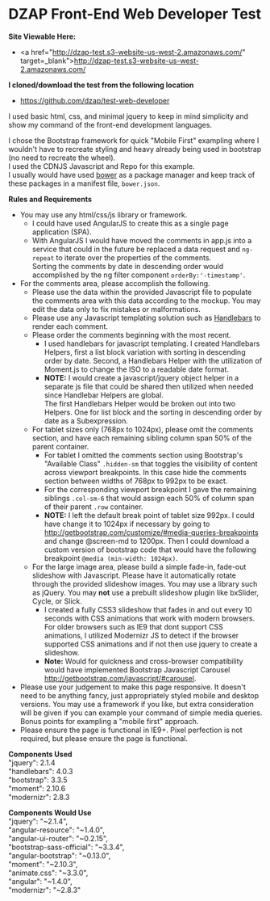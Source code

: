 DZAP Front-End Web Developer Test
=============================

__Site Viewable Here:__  
+ <a href="http://dzap-test.s3-website-us-west-2.amazonaws.com/" target=_blank">http://dzap-test.s3-website-us-west-2.amazonaws.com/</a>  


**I cloned/download the test from the following location**
+ https://github.com/dzap/test-web-developer

I used basic html, css, and minimal jquery to keep in mind simplicity and show my command of the front-end development languages.

I chose the Bootstrap framework for quick "Mobile First" exampling where I wouldn't have to recreate styling and heavy already being used in bootstrap (no need to recreate the wheel).  
I used the CDNJS Javascript and Repo for this example.  
I usually would have used <a href="http://bower.io/" target="_blank">bower</a> as a package manager and keep track of these packages in a manifest file, `bower.json`.  

**Rules and Requirements**

+ You may use any html/css/js library or framework.  
	+ I could have used AngularJS to create this as a single page application (SPA).
    + With AngularJS I would have moved the comments in app.js into a service that could in the future be replaced a data request and `ng-repeat` to iterate over the properties of the comments.  
      Sorting the comments by date in descending order would accomplished by the ng filter component `orderBy:'-timestamp'`.
+ For the comments area, please accomplish the following.
    + Please use the data within the provided Javascript file to populate the comments area with this data according to the mockup. You may edit the data only to fix mistakes or malformations.
    + Please use any Javascript templating solution such as <a href="http://handlebarsjs.com/" title="Handlebars" target="_blank">Handlebars</a> to render each comment.
    + Please order the comments beginning with the most recent.
    	+ I used handlebars for javascript templating. I created Handlebars Helpers, first a list block variation with sorting in descending order by date. Second, a Handlebars Helper with the utilization of Moment.js to change the ISO to a readable date format.
    	+ **NOTE:** I would create a javascript/jquery object helper in a separate js file that could be shared then utilized when needed since Handlebar Helpers are global.  
    	The first Handlebars Helper would be broken out into two Helpers. One for list block and the sorting in descending order by date as a Subexpression.
    + For tablet sizes only (768px to 1024px), please omit the comments section, and have each remaining sibling column span 50% of the parent container.
        + For tablet I omitted the comments section using Bootstrap's "Available Class" `.hidden-sm` that toggles the visibility of content across viewport breakpoints. In this case hide the comments section between widths of 768px to 992px to be exact.
        + For the corresponding viewport breakpoint I gave the remaining siblings `.col-sm-6` that would assign each 50% of column span of their parent `.row` container.
        + **NOTE:** I left the default break point of tablet size 992px. I could have change it to 1024px if necessary by going to <a href="http://getbootstrap.com/customize/#media-queries-breakpoints" target="_blank">http://getbootstrap.com/customize/#media-queries-breakpoints</a> and change @screen-md to 1200px. Then I could download a custom version of bootstrap code that would have the following breakpoint `@media (min-width: 1024px)`.
	+ For the large image area, please build a simple fade-in, fade-out slideshow with Javascript. Please have it automatically rotate through the provided slideshow images. You may use a library such as jQuery. You may **not** use a prebuilt slideshow plugin like bxSlider, Cycle, or Slick.  
		+ I created a fully CSS3 slideshow that fades in and out every 10 seconds with CSS animations that work with modern browsers. For older browsers such as IE9 that dont support CSS animations, I utilized Modernizr JS to detect if the browser supported CSS animations and if not then use jquery to create a slideshow.
		+ **Note:** Would for quickness and cross-browser compatibility would have implemented Bootstrap Javascript Carousel <a href="http://getbootstrap.com/javascript/#carousel" target="_blank">http://getbootstrap.com/javascript/#carousel</a>.
+ Please use your judgement to make this page responsive. It doesn't need to be anything fancy, just appropriately styled mobile and desktop versions. You may use a framework if you like, but extra consideration will be given if you can example your command of simple media queries. Bonus points for exampling a "mobile first" approach.
+ Please ensure the page is functional in IE9+. Pixel perfection is not required, but please ensure the page is functional.


**Components Used**  
    "jquery": 2.1.4  
    "handlebars": 4.0.3  
    "bootstrap": 3.3.5  
    "moment": 2.10.6  
    "modernizr": 2.8.3


**Components Would Use**   
    "jquery": "~2.1.4",  
    "angular-resource": "~1.4.0",  
    "angular-ui-router": "~0.2.15",  
    "bootstrap-sass-official": "~3.3.4",  
	"angular-bootstrap": "~0.13.0",  
	"moment": "~2.10.3",  
	"animate.css": "~3.3.0",  
	"angular": "~1.4.0",  
    "modernizr": "~2.8.3"  
